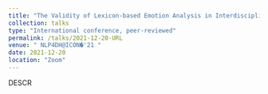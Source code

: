 ```yaml
---
title: "The Validity of Lexicon-based Emotion Analysis in Interdisciplinary Research"
collection: talks
type: "International conference, peer-reviewed"
permalink: /talks/2021-12-20-URL
venue: " NLP4DH@ICON�'21 "
date: 2021-12-20
location: "Zoom"
---
```


DESCR
